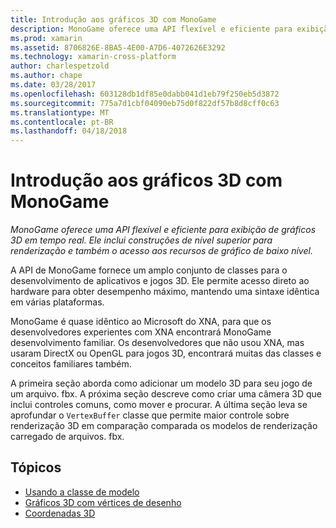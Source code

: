```yaml
---
title: Introdução aos gráficos 3D com MonoGame
description: MonoGame oferece uma API flexível e eficiente para exibição de gráficos 3D em tempo real. Ele inclui construções de nível superior para renderização e também o acesso aos recursos de gráfico de baixo nível.
ms.prod: xamarin
ms.assetid: 8706826E-8BA5-4E00-A7D6-4072626E3292
ms.technology: xamarin-cross-platform
author: charlespetzold
ms.author: chape
ms.date: 03/28/2017
ms.openlocfilehash: 603128db1df85e0dabb041d1eb79f250eb5d3872
ms.sourcegitcommit: 775a7d1cbf04090eb75d0f822df57b8d8cff0c63
ms.translationtype: MT
ms.contentlocale: pt-BR
ms.lasthandoff: 04/18/2018
---
```

# <a name="introduction-to-3d-graphics-with-monogame"></a>Introdução aos gráficos 3D com MonoGame

_MonoGame oferece uma API flexível e eficiente para exibição de gráficos 3D em tempo real. Ele inclui construções de nível superior para renderização e também o acesso aos recursos de gráfico de baixo nível._

A API de MonoGame fornece um amplo conjunto de classes para o desenvolvimento de aplicativos e jogos 3D. Ele permite acesso direto ao hardware para obter desempenho máximo, mantendo uma sintaxe idêntica em várias plataformas.

MonoGame é quase idêntico ao Microsoft do XNA, para que os desenvolvedores experientes com XNA encontrará MonoGame desenvolvimento familiar. Os desenvolvedores que não usou XNA, mas usaram DirectX ou OpenGL para jogos 3D, encontrará muitas das classes e conceitos familiares também.

A primeira seção aborda como adicionar um modelo 3D para seu jogo de um arquivo. fbx. A próxima seção descreve como criar uma câmera 3D que inclui controles comuns, como mover e procurar. A última seção leva se aprofundar o `VertexBuffer` classe que permite maior controle sobre renderização 3D em comparação comparada os modelos de renderização carregado de arquivos. fbx.


## <a name="topics"></a>Tópicos

- [Usando a classe de modelo](~/graphics-games/monogame/3d/part1.md)
- [Gráficos 3D com vértices de desenho](~/graphics-games/monogame/3d/part2.md)
- [Coordenadas 3D](~/graphics-games/monogame/3d/part3.md)
